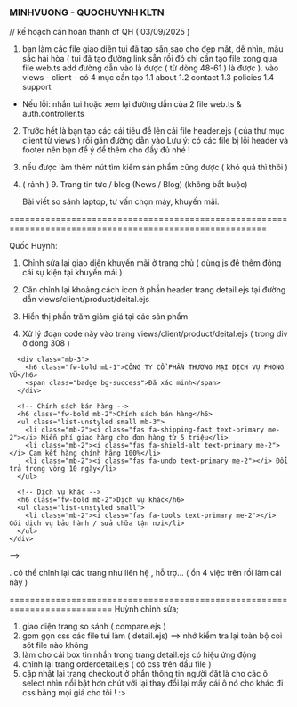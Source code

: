 ### MINHVUONG - QUOCHUYNH KLTN

// kế hoạch cần hoàn thành of QH ( 03/09/2025 )

1. bạn làm các file giao diện tui đã tạo sẵn sao cho đẹp mắt, dễ nhìn, màu sắc hài hòa 
( tui đã tạo đường link sẵn rồi đó chỉ cần tạo file xong qua file web.ts add đường dẫn vào là được ( từ dòng 48-61 ) là được ).
vào views - client - có 4 mục cần tạo 
1.1 about
1.2 contact
1.3 policies
1.4 support

* Nếu lỗi: nhắn tui hoặc xem lại đường dẫn của 2 file web.ts & auth.controller.ts 

2. Trước hết là bạn tạo các cái tiêu đề lên cái file header.ejs ( của thư mục client từ views ) rồi gán đường dẫn vào 
Lưu ý: có các file bị lỗi header và footer nên bạn để ý để thêm cho đầy đủ nhé ! 

3. nếu được làm thêm nút tìm kiếm sản phẩm cũng được ( khó quá thì thôi )

4. ( rảnh ) 9.	Trang tin tức / blog (News / Blog) (không bắt buộc)

	Bài viết so sánh laptop, tư vấn chọn máy, khuyến mãi.


========================================================================================================

Quốc Huỳnh:
1. Chỉnh sửa lại giao diện khuyến mãi ở trang chủ ( dùng js để thêm động cái sự kiện tại khuyến mái )

2. Căn chỉnh lại khoảng cách icon ở phần header trang detail.ejs tại đường dẫn views/client/product/deital.ejs

3. Hiển thị phần trăm giảm giá tại các sản phẩm 

4. Xử lý đoạn code này vào trang  views/client/product/deital.ejs ( trong div ở dòng 308 )
<!-- Cột 3: Chính sách & Dịch vụ -->
<!-- <div class="col-lg-4">
  <div class="card shadow-sm border-0 rounded-3">
    <div class="card-body">
      <!-- Thông tin công ty -->
      <div class="mb-3">
        <h6 class="fw-bold mb-1">CÔNG TY CỔ PHẦN THƯƠNG MẠI DỊCH VỤ PHONG VŨ</h6>
        <span class="badge bg-success">Đã xác minh</span>
      </div>

      <!-- Chính sách bán hàng -->
      <h6 class="fw-bold mb-2">Chính sách bán hàng</h6>
      <ul class="list-unstyled small mb-3">
        <li class="mb-2"><i class="fas fa-shipping-fast text-primary me-2"></i> Miễn phí giao hàng cho đơn hàng từ 5 triệu</li>
        <li class="mb-2"><i class="fas fa-shield-alt text-primary me-2"></i> Cam kết hàng chính hãng 100%</li>
        <li class="mb-2"><i class="fas fa-undo text-primary me-2"></i> Đổi trả trong vòng 10 ngày</li>
      </ul>

      <!-- Dịch vụ khác -->
      <h6 class="fw-bold mb-2">Dịch vụ khác</h6>
      <ul class="list-unstyled small">
        <li class="mb-2"><i class="fas fa-tools text-primary me-2"></i> Gói dịch vụ bảo hành / sửa chữa tận nơi</li>
      </ul>
    </div>
  </div>
</div> -->

. có thể chỉnh lại các trang như liên hệ , hỗ trợ... ( ổn 4 việc trên rồi làm cái này )

==========================================================================
Huỳnh chỉnh sửa;
1. giao diện trang so sánh ( compare.ejs )
2. gom gọn css các file tui làm ( detail.ejs) ==> nhớ kiểm tra lại toàn bộ coi sót file nào không
3. làm cho cái box tin nhắn trong trang detail.ejs có hiệu ứng động 
4. chỉnh lại trang orderdetail.ejs ( có css trên đầu file )
5. cập nhật lại trang checkout ở phần thông tin người đặt là cho các ô select nhìn nổi bật hơn chút với lại thay đổi lại mấy cái ô nó cho khác đi css bằng mọi giá cho tôi ! :>

